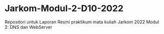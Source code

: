 # Jarkom-Modul-2-D10-2022
Repositori untuk Laporan Resmi praktikum mata kuliah Jarkom 2022 Modul 2: DNS dan WebServer
